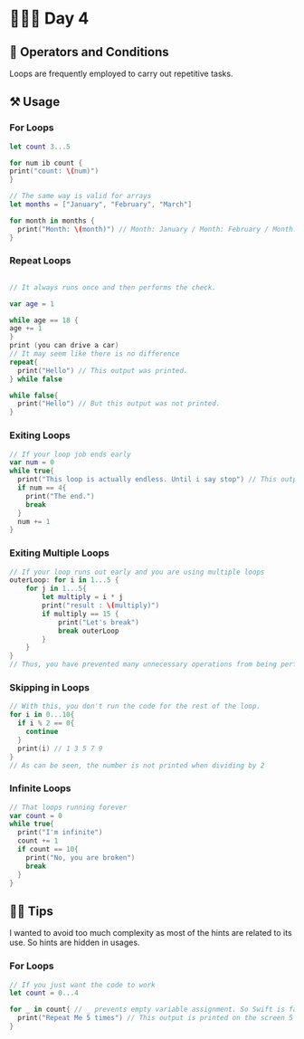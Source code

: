 # 👨🏻‍💻 Day 4

## 📖 Operators and Conditions 
Loops are frequently employed to carry out repetitive tasks.


## ⚒️ Usage 

### For Loops

```swift
let count 3...5

for num ib count {
print("count: \(num)")
}

// The same way is valid for arrays
let months = ["January", "February", "March"]

for month in months {
  print("Month: \(month)") // Month: January / Month: February / Month: March
}

```
### Repeat Loops

```swift

// It always runs once and then performs the check.

var age = 1

while age == 18 {
age += 1
}
print (you can drive a car)
// It may seem like there is no difference
repeat{
  print("Hello") // This output was printed.
} while false

while false{
  print("Hello") // But this output was not printed.
}
```

### Exiting Loops
```swift
// If your loop job ends early
var num = 0
while true{
  print("This loop is actually endless. Until i say stop") // This output is printed on the screen 5 times
  if num == 4{
    print("The end.")
    break
  }
  num += 1
}
```

### Exiting Multiple Loops
```swift
// If your loop runs out early and you are using multiple loops
outerLoop: for i in 1...5 {
    for j in 1...5{
        let multiply = i * j
        print("result : \(multiply)")
        if multiply == 15 {
            print("Let's break")
            break outerLoop
        }
    }
}
// Thus, you have prevented many unnecessary operations from being performed.
```

### Skipping in Loops
```swift
// With this, you don't run the code for the rest of the loop.
for i in 0...10{
  if i % 2 == 0{
    continue
  }
  print(i) // 1 3 5 7 9 
} 
// As can be seen, the number is not printed when dividing by 2
```

### Infinite Loops
```swift
// That loops running forever
var count = 0
while true{
  print("I'm infinite")
  count += 1
  if count == 10{
    print("No, you are broken")
    break
  }
}
```

## 🤏🏻 Tips 

I wanted to avoid too much complexity as most of the hints are related to its use. So hints are hidden in usages.

### For Loops
```swift
// If you just want the code to work
let count = 0...4

for _ in count{ // _ prevents empty variable assignment. So Swift is fast and smart.
  print("Repeat Me 5 times") // This output is printed on the screen 5 times
}
```


